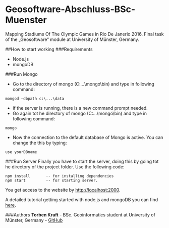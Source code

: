 # Geosoftware-Abschluss-BSc-Muenster

Mapping Stadiums Of The Olympic Games in Rio De Janerio 2016.
Final task of the „Geosoftware“ module at University of Münster, Germany.

##How to start working
###Requirements
- Node.js
- mongoDB

###Run Mongo
- Go to the directory of mongo	(C:\...\mongo\bin) and type in following command:
```
mongod –dbpath c:\...\data
```

- if the server is running, there is a new command prompt needed.
- Go again tot he directory of mongo	(C:\...\mongo\bin) and type in following command:
```
mongo
```
- Now the connection to the default database of Mongo is active. You can change the this by typing:
```
use yourDBname
```


###Run Server
Finally you have to start the server, doing this by going tot he directory of the project folder.
Use the following code:
```
npm install       -- for installing dependencies
npm start         -- for starting server.
```
You get access to the website by [http://localhost:2000](http://localhost:2000).

A detailed tutorial getting started with node.js and mongoDB you can find [here](http://cwbuecheler.com/web/tutorials/2013/node-express-mongo/).

###Authors
**Torben Kraft** - BSc. Geoinformatics student at University of Münster, Germany - [GitHub](https://github.com/TeKraft)
